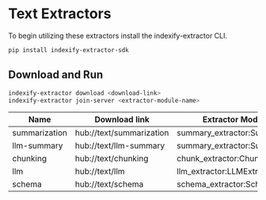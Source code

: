 # Text Extractors

To begin utilizing these extractors install the indexify-extractor CLI.

```bash
pip install indexify-extractor-sdk
```

## Download and Run
```bash
indexify-extractor download <download-link>
indexify-extractor join-server <extractor-module-name>
```

| Name                 | Download link                  | Extractor Module Name                    |
|----------------------|--------------------------------|------------------------------------------|
| summarization        | hub://text/summarization       | summary_extractor:SummaryExtractor       |
| llm-summary          | hub://text/llm-summary         | summary_extractor:SummaryExtractor       |
| chunking             | hub://text/chunking            | chunk_extractor:ChunkExtractor           |
| llm                  | hub://text/llm                 | llm_extractor:LLMExtractor           |
| schema               | hub://text/schema              | schema_extractor:SchemaExtractor           |
